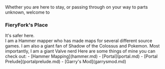 Whether you are here to stay, or passing through on your way to parts unknown, welcome to
<h3>FieryFork's Place</h3>
It's safer here.
<br>
I am a Hammer mapper who has made maps for several different source games.
I am also a giant fan of Shadow of the Colossus and Pokemon. Most importantly, I am a giant Valve nerd
Here are some things of mine you can check out: 
- [Hammer Mapping](hammer.md)
- [Portal](portal.md)
- [Portal Prelude](portalprelude.md)
- [Garry's Mod](garrysmod.md)
